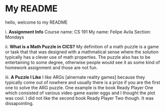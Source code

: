 # My README 
hello, welcome to my README

i. **Assignment Info** 
    Course name: CS 191
    My name: Felipe Avila
    Section: Mondays
    
ii. **What is a Math Puzzle in CICS?**
    My definition of a math puzzle is a game or task that that was designed with a mathmatical sense where the solution typically has a clever use of math properties. The puzzle also has to be entertaining to some degree, otherwise people would see it as some kind of homework assignment and those are not fun.
  
iii. **A Puzzle I Like**
    I like ARGs [alnernate reality games] because they typically come out of nowhere and usually there is a prize if you are the first one to solve the ARG puzzle. One example is the book Ready Player One which consisted of various video game easter eggs and I thought the plot was cool. I did not like the second book Ready Player Two though. It was dissapointing. 
